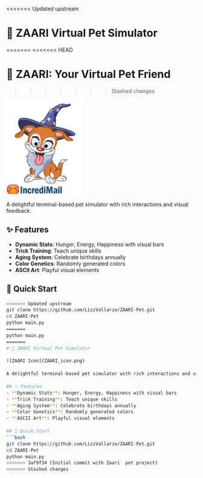 <<<<<<< Updated upstream
# 🐉 ZAARI Virtual Pet Simulator
=======
<<<<<<< HEAD
# 🐾 ZAARI: Your Virtual Pet Friend
>>>>>>> Stashed changes

![ZAARI Icon](ZAARI_icon.png)  

A delightful terminal-based pet simulator with rich interactions and visual feedback.

## ✨ Features
- **Dynamic Stats**: Hunger, Energy, Happiness with visual bars  
- **Trick Training**: Teach unique skills  
- **Aging System**: Celebrate birthdays annually  
- **Color Genetics**: Randomly generated colors  
- **ASCII Art**: Playful visual elements  

## 🚀 Quick Start
```bash
<<<<<<< Updated upstream
git clone https://github.com/LizzVallarie/ZAARI-Pet.git
cd ZAARI-Pet
python main.py
=======
python main.py
=======
# 🐉 ZAARI Virtual Pet Simulator

![ZAARI Icon](ZAARI_icon.png)  

A delightful terminal-based pet simulator with rich interactions and visual feedback.

## ✨ Features
- **Dynamic Stats**: Hunger, Energy, Happiness with visual bars  
- **Trick Training**: Teach unique skills  
- **Aging System**: Celebrate birthdays annually  
- **Color Genetics**: Randomly generated colors  
- **ASCII Art**: Playful visual elements  

## 🚀 Quick Start
```bash
git clone https://github.com/LizzVallarie/ZAARI-Pet.git
cd ZAARI-Pet
python main.py
>>>>>>> 3af9f34 (Initial commit with Zaari  pet project)
>>>>>>> Stashed changes
